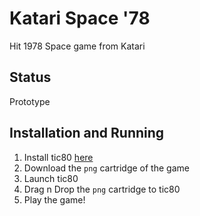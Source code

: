 # Katari Space '78

Hit 1978 Space game from Katari

## Status

Prototype

## Installation and Running

1. Install tic80 [here](https://github.com/nesbox/TIC-80)
2. Download the `png` cartridge of the game
3. Launch tic80
4. Drag n Drop the `png` cartridge to tic80
5. Play the game!
